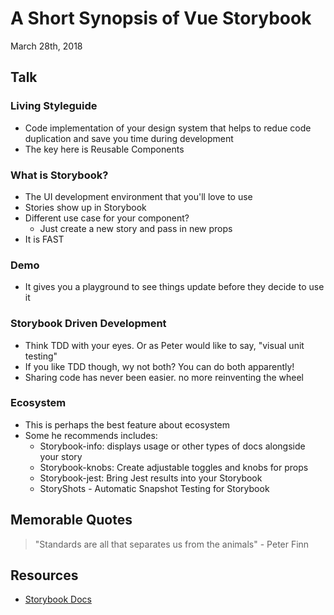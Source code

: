# A Short Synopsis of Vue Storybook

March 28th, 2018

## Talk

### Living Styleguide

*   Code implementation of your design system that helps to redue code duplication and save you time during development
*   The key here is Reusable Components

### What is Storybook?

*   The UI development environment that you'll love to use
*   Stories show up in Storybook
*   Different use case for your component?
    *   Just create a new story and pass in new props
*   It is FAST

### Demo

*   It gives you a playground to see things update before they decide to use it

### Storybook Driven Development

*   Think TDD with your eyes. Or as Peter would like to say, "visual unit testing"
*   If you like TDD though, wy not both? You can do both apparently!
*   Sharing code has never been easier. no more reinventing the wheel

### Ecosystem

*   This is perhaps the best feature about ecosystem
*   Some he recommends includes:
    *   Storybook-info: displays usage or other types of docs alongside your story
    *   Storybook-knobs: Create adjustable toggles and knobs for props
    *   Storybook-jest: Bring Jest results into your Storybook
    *   StoryShots - Automatic Snapshot Testing for Storybook

## Memorable Quotes

> "Standards are all that separates us from the animals" - Peter Finn

## Resources

*   [Storybook Docs](https://storybook.js.org)
